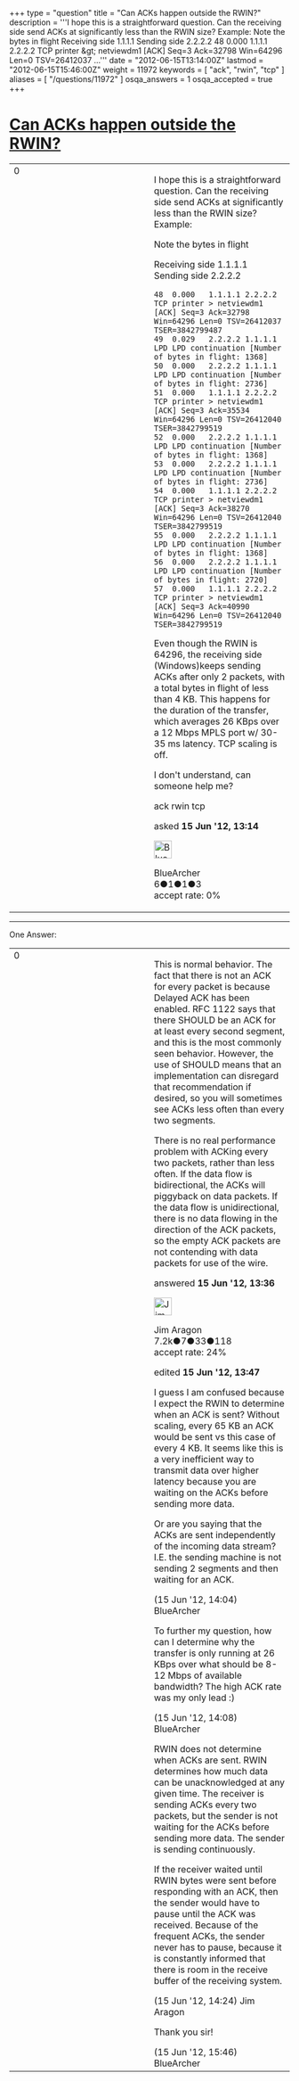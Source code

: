 +++
type = "question"
title = "Can ACKs happen outside the RWIN?"
description = '''I hope this is a straightforward question. Can the receiving side send ACKs at significantly less than the RWIN size? Example: Note the bytes in flight Receiving side 1.1.1.1 Sending side 2.2.2.2 48 0.000 1.1.1.1 2.2.2.2 TCP printer &amp;gt; netviewdm1 [ACK] Seq=3 Ack=32798 Win=64296 Len=0 TSV=26412037 ...'''
date = "2012-06-15T13:14:00Z"
lastmod = "2012-06-15T15:46:00Z"
weight = 11972
keywords = [ "ack", "rwin", "tcp" ]
aliases = [ "/questions/11972" ]
osqa_answers = 1
osqa_accepted = true
+++

<div class="headNormal">

# [Can ACKs happen outside the RWIN?](/questions/11972/can-acks-happen-outside-the-rwin)

</div>

<div id="main-body">

<div id="askform">

<table id="question-table" style="width:100%;"><colgroup><col style="width: 50%" /><col style="width: 50%" /></colgroup><tbody><tr class="odd"><td style="width: 30px; vertical-align: top"><div class="vote-buttons"><span id="post-11972-upvote" class="ajax-command post-vote up" rel="nofollow" title="I like this post (click again to cancel)"> </span><div id="post-11972-score" class="post-score" title="current number of votes">0</div><span id="post-11972-downvote" class="ajax-command post-vote down" rel="nofollow" title="I dont like this post (click again to cancel)"> </span> <span id="favorite-mark" class="ajax-command favorite-mark" rel="nofollow" title="mark/unmark this question as favorite (click again to cancel)"> </span><div id="favorite-count" class="favorite-count"></div></div></td><td><div id="item-right"><div class="question-body"><p>I hope this is a straightforward question. Can the receiving side send ACKs at significantly less than the RWIN size? Example:</p><p>Note the bytes in flight</p><p>Receiving side 1.1.1.1<br />
Sending side 2.2.2.2</p><pre><code>48  0.000   1.1.1.1 2.2.2.2 TCP printer &gt; netviewdm1 [ACK] Seq=3 Ack=32798 Win=64296 Len=0 TSV=26412037 TSER=3842799487
49  0.029   2.2.2.2 1.1.1.1 LPD LPD continuation [Number of bytes in flight: 1368]
50  0.000   2.2.2.2 1.1.1.1 LPD LPD continuation [Number of bytes in flight: 2736]
51  0.000   1.1.1.1 2.2.2.2 TCP printer &gt; netviewdm1 [ACK] Seq=3 Ack=35534 Win=64296 Len=0 TSV=26412040 TSER=3842799519
52  0.000   2.2.2.2 1.1.1.1 LPD LPD continuation [Number of bytes in flight: 1368]
53  0.000   2.2.2.2 1.1.1.1 LPD LPD continuation [Number of bytes in flight: 2736]
54  0.000   1.1.1.1 2.2.2.2 TCP printer &gt; netviewdm1 [ACK] Seq=3 Ack=38270 Win=64296 Len=0 TSV=26412040 TSER=3842799519
55  0.000   2.2.2.2 1.1.1.1 LPD LPD continuation [Number of bytes in flight: 1368]
56  0.000   2.2.2.2 1.1.1.1 LPD LPD continuation [Number of bytes in flight: 2720]
57  0.000   1.1.1.1 2.2.2.2 TCP printer &gt; netviewdm1 [ACK] Seq=3 Ack=40990 Win=64296 Len=0 TSV=26412040 TSER=3842799519</code></pre><p>Even though the RWIN is 64296, the receiving side (Windows)keeps sending ACKs after only 2 packets, with a total bytes in flight of less than 4 KB. This happens for the duration of the transfer, which averages 26 KBps over a 12 Mbps MPLS port w/ 30-35 ms latency. TCP scaling is off.</p><p>I don't understand, can someone help me?</p></div><div id="question-tags" class="tags-container tags"><span class="post-tag tag-link-ack" rel="tag" title="see questions tagged &#39;ack&#39;">ack</span> <span class="post-tag tag-link-rwin" rel="tag" title="see questions tagged &#39;rwin&#39;">rwin</span> <span class="post-tag tag-link-tcp" rel="tag" title="see questions tagged &#39;tcp&#39;">tcp</span></div><div id="question-controls" class="post-controls"></div><div class="post-update-info-container"><div class="post-update-info post-update-info-user"><p>asked <strong>15 Jun '12, 13:14</strong></p><img src="https://secure.gravatar.com/avatar/b98b1d62aa0a004fdd0907fdc3825043?s=32&amp;d=identicon&amp;r=g" class="gravatar" width="32" height="32" alt="BlueArcher&#39;s gravatar image" /><p><span>BlueArcher</span><br />
<span class="score" title="6 reputation points">6</span><span title="1 badges"><span class="badge1">●</span><span class="badgecount">1</span></span><span title="1 badges"><span class="silver">●</span><span class="badgecount">1</span></span><span title="3 badges"><span class="bronze">●</span><span class="badgecount">3</span></span><br />
<span class="accept_rate" title="Rate of the user&#39;s accepted answers">accept rate:</span> <span title="BlueArcher has no accepted answers">0%</span> </br></p></div></div><div id="comments-container-11972" class="comments-container"></div><div id="comment-tools-11972" class="comment-tools"></div><div class="clear"></div><div id="comment-11972-form-container" class="comment-form-container"></div><div class="clear"></div></div></td></tr></tbody></table>

------------------------------------------------------------------------

<div class="tabBar">

<span id="sort-top"></span>

<div class="headQuestions">

One Answer:

</div>

</div>

<span id="11974"></span>

<div id="answer-container-11974" class="answer accepted-answer">

<table style="width:100%;"><colgroup><col style="width: 50%" /><col style="width: 50%" /></colgroup><tbody><tr class="odd"><td style="width: 30px; vertical-align: top"><div class="vote-buttons"><span id="post-11974-upvote" class="ajax-command post-vote up" rel="nofollow" title="I like this post (click again to cancel)"> </span><div id="post-11974-score" class="post-score" title="current number of votes">0</div><span id="post-11974-downvote" class="ajax-command post-vote down" rel="nofollow" title="I dont like this post (click again to cancel)"> </span> <span class="accept-answer on" rel="nofollow" title="BlueArcher has selected this answer as the correct answer"> </span></div></td><td><div class="item-right"><div class="answer-body"><p>This is normal behavior. The fact that there is not an ACK for every packet is because Delayed ACK has been enabled. RFC 1122 says that there SHOULD be an ACK for at least every second segment, and this is the most commonly seen behavior. However, the use of SHOULD means that an implementation can disregard that recommendation if desired, so you will sometimes see ACKs less often than every two segments.</p><p>There is no real performance problem with ACKing every two packets, rather than less often. If the data flow is bidirectional, the ACKs will piggyback on data packets. If the data flow is unidirectional, there is no data flowing in the direction of the ACK packets, so the empty ACK packets are not contending with data packets for use of the wire.</p></div><div class="answer-controls post-controls"></div><div class="post-update-info-container"><div class="post-update-info post-update-info-user"><p>answered <strong>15 Jun '12, 13:36</strong></p><img src="https://secure.gravatar.com/avatar/071fe61f64868d98bdf4eb060b63b6ca?s=32&amp;d=identicon&amp;r=g" class="gravatar" width="32" height="32" alt="Jim%20Aragon&#39;s gravatar image" /><p><span>Jim Aragon</span><br />
<span class="score" title="7187 reputation points"><span>7.2k</span></span><span title="7 badges"><span class="badge1">●</span><span class="badgecount">7</span></span><span title="33 badges"><span class="silver">●</span><span class="badgecount">33</span></span><span title="118 badges"><span class="bronze">●</span><span class="badgecount">118</span></span><br />
<span class="accept_rate" title="Rate of the user&#39;s accepted answers">accept rate:</span> <span title="Jim Aragon has 70 accepted answers">24%</span></p></div><div class="post-update-info post-update-info-edited"><p><span> edited <strong>15 Jun '12, 13:47</strong> </span></p></div></div><div id="comments-container-11974" class="comments-container"><span id="11976"></span><div id="comment-11976" class="comment"><div id="post-11976-score" class="comment-score"></div><div class="comment-text"><p>I guess I am confused because I expect the RWIN to determine when an ACK is sent? Without scaling, every 65 KB an ACK would be sent vs this case of every 4 KB. It seems like this is a very inefficient way to transmit data over higher latency because you are waiting on the ACKs before sending more data.</p><p>Or are you saying that the ACKs are sent independently of the incoming data stream? I.E. the sending machine is not sending 2 segments and then waiting for an ACK.</p></div><div id="comment-11976-info" class="comment-info"><span class="comment-age">(15 Jun '12, 14:04)</span> <span class="comment-user userinfo">BlueArcher</span></div></div><span id="11977"></span><div id="comment-11977" class="comment"><div id="post-11977-score" class="comment-score"></div><div class="comment-text"><p>To further my question, how can I determine why the transfer is only running at 26 KBps over what should be 8-12 Mbps of available bandwidth? The high ACK rate was my only lead :)</p></div><div id="comment-11977-info" class="comment-info"><span class="comment-age">(15 Jun '12, 14:08)</span> <span class="comment-user userinfo">BlueArcher</span></div></div><span id="11979"></span><div id="comment-11979" class="comment"><div id="post-11979-score" class="comment-score"></div><div class="comment-text"><p>RWIN does not determine when ACKs are sent. RWIN determines how much data can be unacknowledged at any given time. The receiver is sending ACKs every two packets, but the sender is not waiting for the ACKs before sending more data. The sender is sending continuously.</p><p>If the receiver waited until RWIN bytes were sent before responding with an ACK, then the sender would have to pause until the ACK was received. Because of the frequent ACKs, the sender never has to pause, because it is constantly informed that there is room in the receive buffer of the receiving system.</p></div><div id="comment-11979-info" class="comment-info"><span class="comment-age">(15 Jun '12, 14:24)</span> <span class="comment-user userinfo">Jim Aragon</span></div></div><span id="11982"></span><div id="comment-11982" class="comment"><div id="post-11982-score" class="comment-score"></div><div class="comment-text"><p>Thank you sir!</p></div><div id="comment-11982-info" class="comment-info"><span class="comment-age">(15 Jun '12, 15:46)</span> <span class="comment-user userinfo">BlueArcher</span></div></div></div><div id="comment-tools-11974" class="comment-tools"></div><div class="clear"></div><div id="comment-11974-form-container" class="comment-form-container"></div><div class="clear"></div></div></td></tr></tbody></table>

</div>

<div class="paginator-container-left">

</div>

</div>

</div>

